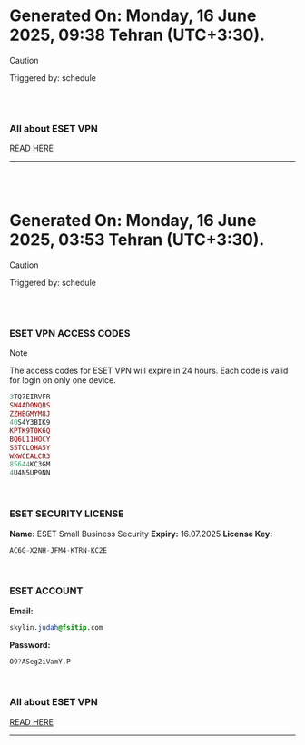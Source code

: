 # Generated On: Monday, 16 June 2025, 09:38 Tehran (UTC+3:30).

> [!CAUTION]
> Triggered by: schedule

<br><br>

### All about ESET VPN

[READ HERE](https://t.me/F_NiREvil/2113)

---

<br><br>

# Generated On: Monday, 16 June 2025, 03:53 Tehran (UTC+3:30).

> [!CAUTION]
> Triggered by: schedule

<br><br>

### ESET VPN ACCESS CODES

> [!NOTE]
> The access codes for ESET VPN will expire in 24 hours.
> Each code is valid for login on only one device.

```ruby
3TQ7EIRVFR
SW4AD0NQBS
ZZHBGMYM8J
40S4Y3BIK9
KPTK9T0K6Q
BQ6L11HOCY
S5TCLOHA5Y
WXWCEALCR3
85644KC3GM
4U4N5UP9NN
```

<br>

### ESET SECURITY LICENSE

**Name:** ESET Small Business Security
**Expiry:** 16.07.2025
**License Key:**

```POV-Ray SDL
AC6G-X2NH-JFM4-KTRN-KC2E
```

<br>

### ESET ACCOUNT

**Email:**

```CSS
skylin.judah@fsitip.com
```

**Password:**

```POV-Ray SDL
O9?ASeg2iVamY.P
```

<br>

### All about ESET VPN

[READ HERE](https://t.me/F_NiREvil/2113)

---

<br><br>

